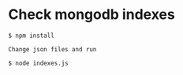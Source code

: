 # Check mongodb indexes

    $ npm install

    Change json files and run

    $ node indexes.js
    
